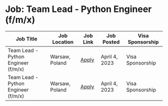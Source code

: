 # Job: Team Lead - Python Engineer (f/m/x)

| Job Title | Job Location | Job Link | Job Posted | Visa Sponsorship |
| --- | --- | --- | --- | --- |
| Team Lead - Python Engineer (f/m/x) | Warsaw, Poland | [Apply](https://getbyrd.com/en/jobs/?gh_jid=4135133101) | April 4, 2023 | Visa Sponsorship |
| Team Lead - Python Engineer (f/m/x) | Warsaw, Poland | [Apply](https://getbyrd.com/en/jobs/?gh_jid=4135133101) | April 4, 2023 | Visa Sponsorship |
